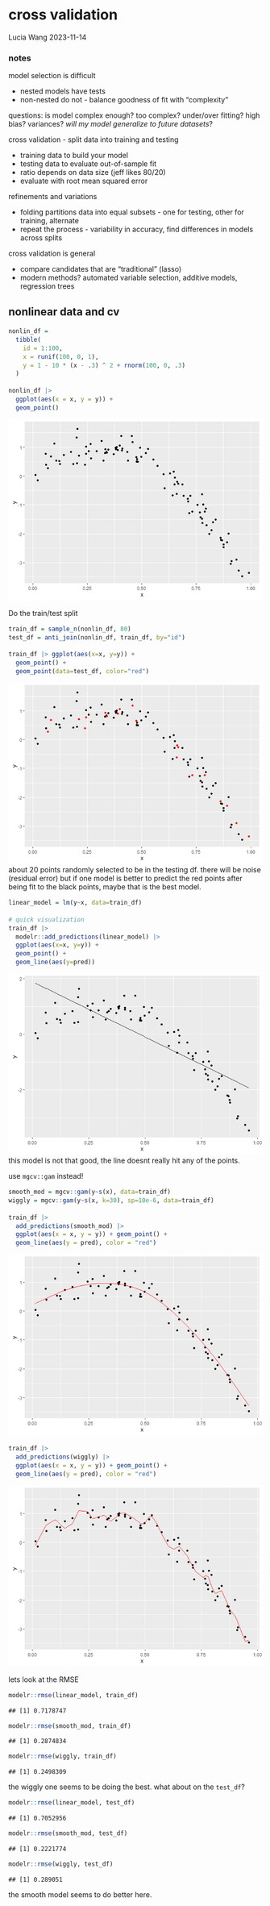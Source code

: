 cross validation
================
Lucia Wang
2023-11-14

### notes

model selection is difficult

- nested models have tests
- non-nested do not - balance goodness of fit with “complexity”

questions: is model complex enough? too complex? under/over fitting?
high bias? variances? *will my model generalize to future datasets*?

cross validation - split data into training and testing

- training data to build your model
- testing data to evaluate out-of-sample fit
- ratio depends on data size (jeff likes 80/20)
- evaluate with root mean squared error

refinements and variations

- folding partitions data into equal subsets - one for testing, other
  for training, alternate
- repeat the process - variability in accuracy, find differences in
  models across splits

cross validation is general

- compare candidates that are “traditional” (lasso)
- modern methods? automated variable selection, additive models,
  regression trees

## nonlinear data and cv

``` r
nonlin_df = 
  tibble(
    id = 1:100,
    x = runif(100, 0, 1),
    y = 1 - 10 * (x - .3) ^ 2 + rnorm(100, 0, .3)
  )

nonlin_df |> 
  ggplot(aes(x = x, y = y)) + 
  geom_point()
```

![](cross-validation_files/figure-gfm/unnamed-chunk-1-1.png)<!-- -->

Do the train/test split

``` r
train_df = sample_n(nonlin_df, 80)
test_df = anti_join(nonlin_df, train_df, by="id")

train_df |> ggplot(aes(x=x, y=y)) +
  geom_point() +
  geom_point(data=test_df, color="red")
```

![](cross-validation_files/figure-gfm/unnamed-chunk-2-1.png)<!-- -->
about 20 points randomly selected to be in the testing df. there will be
noise (residual error) but if one model is better to predict the red
points after being fit to the black points, maybe that is the best
model.

``` r
linear_model = lm(y~x, data=train_df)

# quick visualization
train_df |> 
  modelr::add_predictions(linear_model) |>
  ggplot(aes(x=x, y=y)) +
  geom_point() +
  geom_line(aes(y=pred))
```

![](cross-validation_files/figure-gfm/unnamed-chunk-3-1.png)<!-- -->
this model is not that good, the line doesnt really hit any of the
points.

use `mgcv::gam` instead!

``` r
smooth_mod = mgcv::gam(y~s(x), data=train_df)
wiggly = mgcv::gam(y~s(x, k=30), sp=10e-6, data=train_df)

train_df |> 
  add_predictions(smooth_mod) |> 
  ggplot(aes(x = x, y = y)) + geom_point() + 
  geom_line(aes(y = pred), color = "red")
```

![](cross-validation_files/figure-gfm/unnamed-chunk-4-1.png)<!-- -->

``` r
train_df |> 
  add_predictions(wiggly) |> 
  ggplot(aes(x = x, y = y)) + geom_point() + 
  geom_line(aes(y = pred), color = "red")
```

![](cross-validation_files/figure-gfm/unnamed-chunk-4-2.png)<!-- -->

lets look at the RMSE

``` r
modelr::rmse(linear_model, train_df)
```

    ## [1] 0.7178747

``` r
modelr::rmse(smooth_mod, train_df)
```

    ## [1] 0.2874834

``` r
modelr::rmse(wiggly, train_df)
```

    ## [1] 0.2498309

the wiggly one seems to be doing the best. what about on the `test_df`?

``` r
modelr::rmse(linear_model, test_df)
```

    ## [1] 0.7052956

``` r
modelr::rmse(smooth_mod, test_df)
```

    ## [1] 0.2221774

``` r
modelr::rmse(wiggly, test_df)
```

    ## [1] 0.289051

the smooth model seems to do better here.
